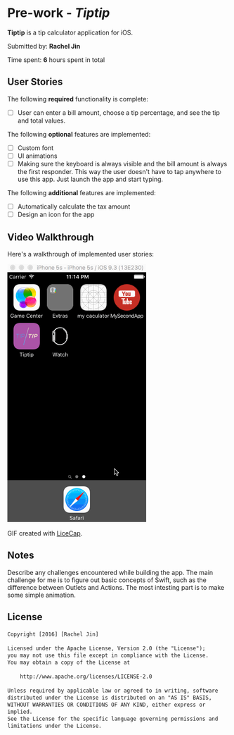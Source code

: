 # Pre-work - *Tiptip*

**Tiptip** is a tip calculator application for iOS.

Submitted by: **Rachel Jin**

Time spent: **6** hours spent in total

## User Stories

The following **required** functionality is complete:
* [ ] User can enter a bill amount, choose a tip percentage, and see the tip and total values.

The following **optional** features are implemented:
* [ ] Custom font
* [ ] UI animations
* [ ] Making sure the keyboard is always visible and the bill amount is always the first responder. This way the user doesn't have to tap anywhere to use this app. Just launch the app and start typing.

The following **additional** features are implemented:

- [ ] Automatically calculate the tax amount
- [ ] Design an icon for the app

## Video Walkthrough 

Here's a walkthrough of implemented user stories:

<a href="tiptip_demo.gif" target="_blank"><img src='tiptip_demo.gif' title='Video Walkthrough' width='' alt='Video Walkthrough' /></a>

GIF created with [LiceCap](http://www.cockos.com/licecap/).

## Notes 

Describe any challenges encountered while building the app.
The main challenge for me is to figure out basic concepts of Swift, such as the difference between Outlets and Actions.
The most intesting part is to make some simple animation.

## License

    Copyright [2016] [Rachel Jin]

    Licensed under the Apache License, Version 2.0 (the "License");
    you may not use this file except in compliance with the License.
    You may obtain a copy of the License at

        http://www.apache.org/licenses/LICENSE-2.0

    Unless required by applicable law or agreed to in writing, software
    distributed under the License is distributed on an "AS IS" BASIS,
    WITHOUT WARRANTIES OR CONDITIONS OF ANY KIND, either express or implied.
    See the License for the specific language governing permissions and
    limitations under the License.
